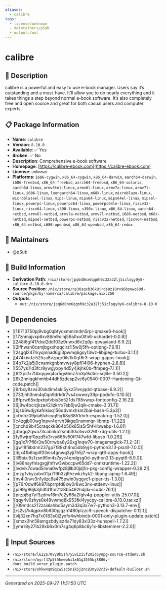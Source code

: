 ```yaml
---
aliases:
  - calibre
tags:
  - license/unknown
  - maintainers/pSub
  - outputs/out
---
```


# calibre

## 📝 Description

calibre is a powerful and easy to use e-book manager. Users say it’s
outstanding and a must-have. It’ll allow you to do nearly everything and
it takes things a step beyond normal e-book software. It’s also completely
free and open source and great for both casual users and computer experts.


## 📋 Package Information

- **Name**: `calibre`
- **Version**: `8.10.0`
- **Available**: ✅ Yes
- **Broken**: ✅ No
- **Description**: Comprehensive e-book software
- **Homepage**: [https://calibre-ebook.com](https://calibre-ebook.com)
- **License**: `unknown`
- **Platforms**: `i686-cygwin`, `x86_64-cygwin`, `x86_64-darwin`, `aarch64-darwin`, `i686-freebsd`, `x86_64-freebsd`, `aarch64-freebsd`, `x86_64-solaris`, `aarch64-linux`, `armv5tel-linux`, `armv6l-linux`, `armv7a-linux`, `armv7l-linux`, `i686-linux`, `loongarch64-linux`, `m68k-linux`, `microblaze-linux`, `microblazeel-linux`, `mips-linux`, `mips64-linux`, `mips64el-linux`, `mipsel-linux`, `powerpc-linux`, `powerpc64-linux`, `powerpc64le-linux`, `riscv32-linux`, `riscv64-linux`, `s390-linux`, `s390x-linux`, `x86_64-linux`, `aarch64-netbsd`, `armv6l-netbsd`, `armv7a-netbsd`, `armv7l-netbsd`, `i686-netbsd`, `m68k-netbsd`, `mipsel-netbsd`, `powerpc-netbsd`, `riscv32-netbsd`, `riscv64-netbsd`, `x86_64-netbsd`, `i686-openbsd`, `x86_64-openbsd`, `x86_64-redox`
## 👥 Maintainers

- @pSub


## 🔧 Build Information

- **Derivation Path**: `/nix/store/jpq6d0nx6qqnh9c32a32lj5iclsgy0y8-calibre-8.10.0.drv`
- **Source Position**: `/nix/store/ns30sqxb36k8jrds8z18rv96bpnwc60d-source/pkgs/by-name/ca/calibre/package.nix:250`
- **Outputs**:
  - `out`:  `/nix/store/jpq6d0nx6qqnh9c32a32lj5iclsgy0y8-calibre-8.10.0`

## 🔗 Dependencies

- [[11i713750pj9vbg0qbfyqxmmimdm5rpi-qmake6-hook]]
- [[17znmajvxp6xv86m9qlnj59a0xx0lfn6-uchardet-0.0.8]]
- [[248i6gf417dxd2dd103z9riwxd6v2q0p-qtwayland-6.9.2]]
- [[2lfhwsn0csmjbgxxhqqcirz1i5w0j5fh-optipng-7.9.1]]
- [[2sgql247rkyqmnad6gl3pwmq6gsy13wz-libjpeg-turbo-3.1.1]]
- [[474kivdzi525za8vzpgr0ils1k0qf8r3-wrap-gapps-hook]]
- [[4p7k2js5j0cnamkgnbmvwsy8pfi14l06-hyphen-2.8.8]]
- [[557ys11d3fcr8ywgyxpy4d5y4jkjhk0b-ffmpeg-7.1.1]]
- [[6f2psfx7f4xqqwq4cr5gs6mz7m3p9x3m-sqlite-3.50.2]]
- [[6k2nniqgkhmhb44dh5zdcsp2vc6y0540-0007-Hardening-Qt-code.patch]]
- [[6rbcy8zva30xk4lm4skl5ykz51vnjqdd-qtbase-6.9.2]]
- [[733jhh3nm4q0qn9drk0r7vs4cwwxy39p-podofo-0.10.5]]
- [[8fprw65xdpxhpfvbis3n521ds798vwxp-fontconfig-2.16.2]]
- [[9j8w4bcicjkza42lizkrrx7sb6jw2qik-cmake-3.31.7]]
- [[bjsb6wdjykafnkixq156qdvmxhsm2bai-bash-5.3p3]]
- [[c0dhz09jda6lxhcyq9iq1i8y6851rhr5-espeak-ng-1.52.0]]
- [[c4zgjb00wg1npvr4qrvh3ikgq0nsmmqr-libmtp-1.1.22]]
- [[cnchd9b45craqckk864b50k85ia5r5hf-libwebp-1.6.0]]
- [[d5rgq2qwa73cabnkp2smb30x3wvi326f-xdg-utils-1.2.1]]
- [[fy9wjrqf0pzd5x3rvy665v50ff747wfd-libusb-1.0.29]]
- [[gq1x7r7fl6r3w50rrwba6y26xg1nqw70-imagemagick-7.1.2-3]]
- [[gw18fiibdnn237gp7f88xh4nx5db9yj4-python3.13-psutil-7.0.0]]
- [[ibjx4fb6iqplf03nis4gnwq3yji7h5j7-wrap-qt6-apps-hook]]
- [[lll5bixi9s1zsn99m4s7syc4qndgsg0d-python3.13-pyqt6-6.9.0]]
- [[lv88nayfnisgxgjfnfrw3wbccpw65dd7-onnxruntime-1.22.2]]
- [[lvdvlk7cwad5mna0wfpz8jllb30jdj1n-pkg-config-wrapper-0.29.2]]
- [[mzg1vkyzabv01ja719b3zj9hzwkzhyk2-libpng-apng-1.6.49]]
- [[nv4i0nvv3n1yilzc6a475pwln0yqgvc1-piper-tts-1.3.0]]
- [[p76r0cwlf6k97ibprrpfd8xw0r8wc3nx-stdenv-linux]]
- [[pi99g86jk3jh3fd1fm21z8b5492hdjdx-icu4c-76.1]]
- [[przpj5g7yf3zdrw16m7c2y66a2fglv4g-poppler-utils-25.07.0]]
- [[qqy4v0zhys0k49vwmq8k953fkl4yycpy-calibre-8.10.0.tar.xz]]
- [[r09mdcs212zaialahbd5aym3d3q3x7w7-python3-3.13.7-env]]
- [[rs2vj7k4gpkn8b630pjqzn1480plzzc9-speech-dispatcher-0.12.1]]
- [[vlj32xn7hq7x0183s0j2yxfx4whbixcb-0001-only-plugin-update.patch]]
- [[xmzx3hn58amgzbdyjsz4a71dy83xl33z-hunspell-1.7.2]]
- [[ymrr8y27ib29xb6x0m7sg4q6p8bc6y1x-libstemmer-2.2.0]]

## 📁 Input Sources

- `/nix/store/l622p70vy8k5sh7y5wizi5f2mic6ynpg-source-stdenv.sh`
- `/nix/store/myrf47p5l5hmwphi1x61g3555bj8806v-dont_build_unrar_plugin.patch`
- `/nix/store/shkw4qm9qcw5sc5n1k5jznc83ny02r39-default-builder.sh`

---
*Generated on 2025-09-27 11:51:50 UTC*

